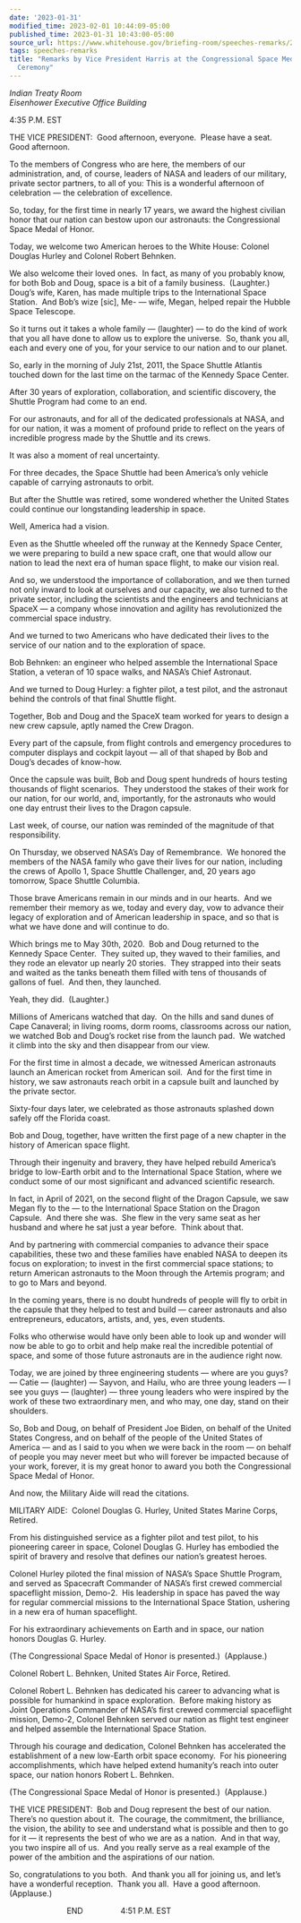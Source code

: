 ```yaml
---
date: '2023-01-31'
modified_time: 2023-02-01 10:44:09-05:00
published_time: 2023-01-31 10:43:00-05:00
source_url: https://www.whitehouse.gov/briefing-room/speeches-remarks/2023/01/31/remarks-by-vice-president-harris-at-the-congressional-space-medal-of-honor-ceremony/
tags: speeches-remarks
title: "Remarks by Vice President Harris at the Congressional Space Medal of Honor\_\
  Ceremony"
---
```

 
*Indian Treaty Room  
*Eisenhower Executive Office Building**

4:35 P.M. EST  
  
THE VICE PRESIDENT:  Good afternoon, everyone.  Please have a seat. 
Good afternoon.  
  
To the members of Congress who are here, the members of our
administration, and, of course, leaders of NASA and leaders of our
military, private sector partners, to all of you: This is a wonderful
afternoon of celebration — the celebration of excellence.  
  
So, today, for the first time in nearly 17 years, we award the highest
civilian honor that our nation can bestow upon our astronauts: the
Congressional Space Medal of Honor.  
  
Today, we welcome two American heroes to the White House: Colonel
Douglas Hurley and Colonel Robert Behnken.  
  
We also welcome their loved ones.  In fact, as many of you probably
know, for both Bob and Doug, space is a bit of a family business. 
(Laughter.)  Doug’s wife, Karen, has made multiple trips to the
International Space Station.  And Bob’s wize \[sic\], Me- — wife, Megan,
helped repair the Hubble Space Telescope.  
  
So it turns out it takes a whole family — (laughter) — to do the kind of
work that you all have done to allow us to explore the universe.  So,
thank you all, each and every one of you, for your service to our nation
and to our planet.  
  
So, early in the morning of July 21st, 2011, the Space Shuttle Atlantis
touched down for the last time on the tarmac of the Kennedy Space
Center.  
  
After 30 years of exploration, collaboration, and scientific discovery,
the Shuttle Program had come to an end.  
  
For our astronauts, and for all of the dedicated professionals at NASA,
and for our nation, it was a moment of profound pride to reflect on the
years of incredible progress made by the Shuttle and its crews.  
  
It was also a moment of real uncertainty.  
  
For three decades, the Space Shuttle had been America’s only vehicle
capable of carrying astronauts to orbit.  
  
But after the Shuttle was retired, some wondered whether the United
States could continue our longstanding leadership in space.  
  
Well, America had a vision.  
  
Even as the Shuttle wheeled off the runway at the Kennedy Space Center,
we were preparing to build a new space craft, one that would allow our
nation to lead the next era of human space flight, to make our vision
real.  
  
And so, we understood the importance of collaboration, and we then
turned not only inward to look at ourselves and our capacity, we also
turned to the private sector, including the scientists and the engineers
and technicians at SpaceX — a company whose innovation and agility has
revolutionized the commercial space industry.  
  
And we turned to two Americans who have dedicated their lives to the
service of our nation and to the exploration of space.  
  
Bob Behnken: an engineer who helped assemble the International Space
Station, a veteran of 10 space walks, and NASA’s Chief Astronaut.  
  
And we turned to Doug Hurley: a fighter pilot, a test pilot, and the
astronaut behind the controls of that final Shuttle flight.  
  
Together, Bob and Doug and the SpaceX team worked for years to design a
new crew capsule, aptly named the Crew Dragon.  
  
Every part of the capsule, from flight controls and emergency procedures
to computer displays and cockpit layout — all of that shaped by Bob and
Doug’s decades of know-how.  
  
Once the capsule was built, Bob and Doug spent hundreds of hours testing
thousands of flight scenarios.  They understood the stakes of their work
for our nation, for our world, and, importantly, for the astronauts who
would one day entrust their lives to the Dragon capsule.  
  
Last week, of course, our nation was reminded of the magnitude of that
responsibility.  
  
On Thursday, we observed NASA’s Day of Remembrance.  We honored the
members of the NASA family who gave their lives for our nation,
including the crews of Apollo 1, Space Shuttle Challenger, and, 20 years
ago tomorrow, Space Shuttle Columbia.  
  
Those brave Americans remain in our minds and in our hearts.  And we
remember their memory as we, today and every day, vow to advance their
legacy of exploration and of American leadership in space, and so that
is what we have done and will continue to do.  
  
Which brings me to May 30th, 2020.  Bob and Doug returned to the Kennedy
Space Center.  They suited up, they waved to their families, and they
rode an elevator up nearly 20 stories.  They strapped into their seats
and waited as the tanks beneath them filled with tens of thousands of
gallons of fuel.  And then, they launched.  
  
Yeah, they did.  (Laughter.)  
  
Millions of Americans watched that day.  On the hills and sand dunes of
Cape Canaveral; in living rooms, dorm rooms, classrooms across our
nation, we watched Bob and Doug’s rocket rise from the launch pad.  We
watched it climb into the sky and then disappear from our view.  
  
For the first time in almost a decade, we witnessed American astronauts
launch an American rocket from American soil.  And for the first time in
history, we saw astronauts reach orbit in a capsule built and launched
by the private sector.  
  
Sixty-four days later, we celebrated as those astronauts splashed down
safely off the Florida coast.  
  
Bob and Doug, together, have written the first page of a new chapter in
the history of American space flight.  
  
Through their ingenuity and bravery, they have helped rebuild America’s
bridge to low-Earth orbit and to the International Space Station, where
we conduct some of our most significant and advanced scientific
research.  
  
In fact, in April of 2021, on the second flight of the Dragon Capsule,
we saw Megan fly to the — to the International Space Station on the
Dragon Capsule.  And there she was.  She flew in the very same seat as
her husband and where he sat just a year before.  Think about that.  
  
And by partnering with commercial companies to advance their space
capabilities, these two and these families have enabled NASA to deepen
its focus on exploration; to invest in the first commercial space
stations; to return American astronauts to the Moon through the Artemis
program; and to go to Mars and beyond.  
  
In the coming years, there is no doubt hundreds of people will fly to
orbit in the capsule that they helped to test and build — career
astronauts and also entrepreneurs, educators, artists, and, yes, even
students.   
  
Folks who otherwise would have only been able to look up and wonder will
now be able to go to orbit and help make real the incredible potential
of space, and some of those future astronauts are in the audience right
now.  
  
Today, we are joined by three engineering students — where are you guys?
— Catie — (laughter) — Sayvon, and Hailu, who are three young leaders —
I see you guys — (laughter) — three young leaders who were inspired by
the work of these two extraordinary men, and who may, one day, stand on
their shoulders.  
  
So, Bob and Doug, on behalf of President Joe Biden, on behalf of the
United States Congress, and on behalf of the people of the United States
of America — and as I said to you when we were back in the room — on
behalf of people you may never meet but who will forever be impacted
because of your work, forever, it is my great honor to award you both
the Congressional Space Medal of Honor.  
  
And now, the Military Aide will read the citations.  
  
MILITARY AIDE:  Colonel Douglas G. Hurley, United States Marine Corps,
Retired.   
  
From his distinguished service as a fighter pilot and test pilot, to his
pioneering career in space, Colonel Douglas G. Hurley has embodied the
spirit of bravery and resolve that defines our nation’s greatest
heroes.  
  
Colonel Hurley piloted the final mission of NASA’s Space Shuttle
Program, and served as Spacecraft Commander of NASA’s first crewed
commercial spaceflight mission, Demo-2.  His leadership in space has
paved the way for regular commercial missions to the International Space
Station, ushering in a new era of human spaceflight.  
  
For his extraordinary achievements on Earth and in space, our nation
honors Douglas G. Hurley.  
  
(The Congressional Space Medal of Honor is presented.)  (Applause.)  
  
Colonel Robert L. Behnken, United States Air Force, Retired.  
  
Colonel Robert L. Behnken has dedicated his career to advancing what is
possible for humankind in space exploration.  Before making history as
Joint Operations Commander of NASA’s first crewed commercial spaceflight
mission, Demo-2, Colonel Behnken served our nation as flight test
engineer and helped assemble the International Space Station.  
  
Through his courage and dedication, Colonel Behnken has accelerated the
establishment of a new low-Earth orbit space economy.  For his
pioneering accomplishments, which have helped extend humanity’s reach
into outer space, our nation honors Robert L. Behnken.  
  
(The Congressional Space Medal of Honor is presented.)  (Applause.)  
  
THE VICE PRESIDENT:  Bob and Doug represent the best of our nation. 
There’s no question about it.  The courage, the commitment, the
brilliance, the vision, the ability to see and understand what is
possible and then to go for it — it represents the best of who we are as
a nation.  And in that way, you two inspire all of us.  And you really
serve as a real example of the power of the ambition and the aspirations
of our nation.  
  
So, congratulations to you both.  And thank you all for joining us, and
let’s have a wonderful reception.  Thank you all.  Have a good
afternoon.  (Applause.)  
  
                          END                 4:51 P.M. EST  
